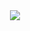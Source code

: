 <div id="header" align="center">
  <img src="https://media.giphy.com/media/zhxGnB66MyK4iczQYy/giphy.gif"/>
</div>
